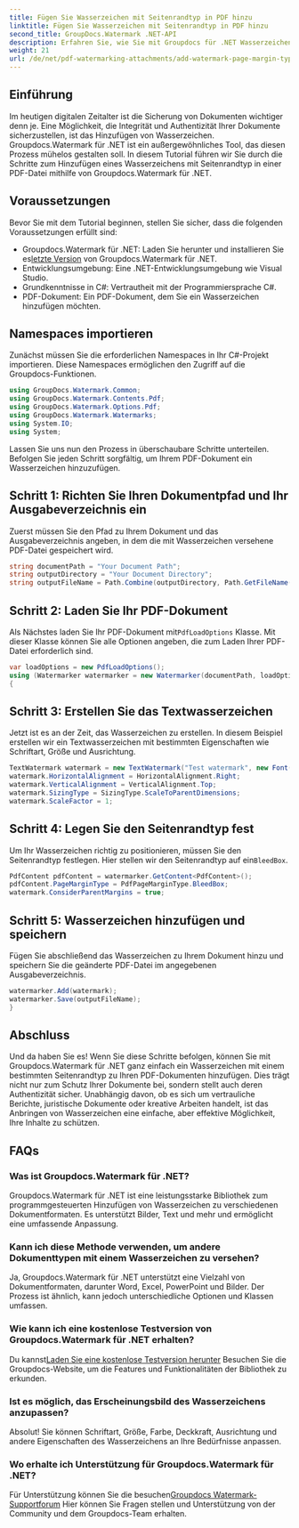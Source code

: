 ```yaml
---
title: Fügen Sie Wasserzeichen mit Seitenrandtyp in PDF hinzu
linktitle: Fügen Sie Wasserzeichen mit Seitenrandtyp in PDF hinzu
second_title: GroupDocs.Watermark .NET-API
description: Erfahren Sie, wie Sie mit Groupdocs für .NET Wasserzeichen mit Seitenrandtyp in PDF hinzufügen. Sichern Sie Ihre Dokumente mühelos.
weight: 21
url: /de/net/pdf-watermarking-attachments/add-watermark-page-margin-type-pdf/
---
```

## Einführung
Im heutigen digitalen Zeitalter ist die Sicherung von Dokumenten wichtiger denn je. Eine Möglichkeit, die Integrität und Authentizität Ihrer Dokumente sicherzustellen, ist das Hinzufügen von Wasserzeichen. Groupdocs.Watermark für .NET ist ein außergewöhnliches Tool, das diesen Prozess mühelos gestalten soll. In diesem Tutorial führen wir Sie durch die Schritte zum Hinzufügen eines Wasserzeichens mit Seitenrandtyp in einer PDF-Datei mithilfe von Groupdocs.Watermark für .NET.
## Voraussetzungen
Bevor Sie mit dem Tutorial beginnen, stellen Sie sicher, dass die folgenden Voraussetzungen erfüllt sind:
-  Groupdocs.Watermark für .NET: Laden Sie herunter und installieren Sie es[letzte Version](https://releases.groupdocs.com/Watermark/net/) von Groupdocs.Watermark für .NET.
- Entwicklungsumgebung: Eine .NET-Entwicklungsumgebung wie Visual Studio.
- Grundkenntnisse in C#: Vertrautheit mit der Programmiersprache C#.
- PDF-Dokument: Ein PDF-Dokument, dem Sie ein Wasserzeichen hinzufügen möchten.
## Namespaces importieren
Zunächst müssen Sie die erforderlichen Namespaces in Ihr C#-Projekt importieren. Diese Namespaces ermöglichen den Zugriff auf die Groupdocs-Funktionen.
```csharp
using GroupDocs.Watermark.Common;
using GroupDocs.Watermark.Contents.Pdf;
using GroupDocs.Watermark.Options.Pdf;
using GroupDocs.Watermark.Watermarks;
using System.IO;
using System;
```
Lassen Sie uns nun den Prozess in überschaubare Schritte unterteilen. Befolgen Sie jeden Schritt sorgfältig, um Ihrem PDF-Dokument ein Wasserzeichen hinzuzufügen.
## Schritt 1: Richten Sie Ihren Dokumentpfad und Ihr Ausgabeverzeichnis ein
Zuerst müssen Sie den Pfad zu Ihrem Dokument und das Ausgabeverzeichnis angeben, in dem die mit Wasserzeichen versehene PDF-Datei gespeichert wird.
```csharp
string documentPath = "Your Document Path";
string outputDirectory = "Your Document Directory";
string outputFileName = Path.Combine(outputDirectory, Path.GetFileName(documentPath));
```
## Schritt 2: Laden Sie Ihr PDF-Dokument
 Als Nächstes laden Sie Ihr PDF-Dokument mit`PdfLoadOptions` Klasse. Mit dieser Klasse können Sie alle Optionen angeben, die zum Laden Ihrer PDF-Datei erforderlich sind.
```csharp
var loadOptions = new PdfLoadOptions();
using (Watermarker watermarker = new Watermarker(documentPath, loadOptions))
{
```
## Schritt 3: Erstellen Sie das Textwasserzeichen
Jetzt ist es an der Zeit, das Wasserzeichen zu erstellen. In diesem Beispiel erstellen wir ein Textwasserzeichen mit bestimmten Eigenschaften wie Schriftart, Größe und Ausrichtung.
```csharp
TextWatermark watermark = new TextWatermark("Test watermark", new Font("Arial", 42));
watermark.HorizontalAlignment = HorizontalAlignment.Right;
watermark.VerticalAlignment = VerticalAlignment.Top;
watermark.SizingType = SizingType.ScaleToParentDimensions;
watermark.ScaleFactor = 1;
```
## Schritt 4: Legen Sie den Seitenrandtyp fest
 Um Ihr Wasserzeichen richtig zu positionieren, müssen Sie den Seitenrandtyp festlegen. Hier stellen wir den Seitenrandtyp auf ein`BleedBox`.
```csharp
PdfContent pdfContent = watermarker.GetContent<PdfContent>();
pdfContent.PageMarginType = PdfPageMarginType.BleedBox;
watermark.ConsiderParentMargins = true;
```
## Schritt 5: Wasserzeichen hinzufügen und speichern
Fügen Sie abschließend das Wasserzeichen zu Ihrem Dokument hinzu und speichern Sie die geänderte PDF-Datei im angegebenen Ausgabeverzeichnis.
```csharp
watermarker.Add(watermark);
watermarker.Save(outputFileName);
}
```
## Abschluss
Und da haben Sie es! Wenn Sie diese Schritte befolgen, können Sie mit Groupdocs.Watermark für .NET ganz einfach ein Wasserzeichen mit einem bestimmten Seitenrandtyp zu Ihren PDF-Dokumenten hinzufügen. Dies trägt nicht nur zum Schutz Ihrer Dokumente bei, sondern stellt auch deren Authentizität sicher. Unabhängig davon, ob es sich um vertrauliche Berichte, juristische Dokumente oder kreative Arbeiten handelt, ist das Anbringen von Wasserzeichen eine einfache, aber effektive Möglichkeit, Ihre Inhalte zu schützen.
## FAQs
### Was ist Groupdocs.Watermark für .NET?
Groupdocs.Watermark für .NET ist eine leistungsstarke Bibliothek zum programmgesteuerten Hinzufügen von Wasserzeichen zu verschiedenen Dokumentformaten. Es unterstützt Bilder, Text und mehr und ermöglicht eine umfassende Anpassung.
### Kann ich diese Methode verwenden, um andere Dokumenttypen mit einem Wasserzeichen zu versehen?
Ja, Groupdocs.Watermark für .NET unterstützt eine Vielzahl von Dokumentformaten, darunter Word, Excel, PowerPoint und Bilder. Der Prozess ist ähnlich, kann jedoch unterschiedliche Optionen und Klassen umfassen.
### Wie kann ich eine kostenlose Testversion von Groupdocs.Watermark für .NET erhalten?
 Du kannst[Laden Sie eine kostenlose Testversion herunter](https://releases.groupdocs.com/) Besuchen Sie die Groupdocs-Website, um die Features und Funktionalitäten der Bibliothek zu erkunden.
### Ist es möglich, das Erscheinungsbild des Wasserzeichens anzupassen?
Absolut! Sie können Schriftart, Größe, Farbe, Deckkraft, Ausrichtung und andere Eigenschaften des Wasserzeichens an Ihre Bedürfnisse anpassen.
### Wo erhalte ich Unterstützung für Groupdocs.Watermark für .NET?
 Für Unterstützung können Sie die besuchen[Groupdocs Watermark-Supportforum](https://forum.groupdocs.com/c/watermark/19) Hier können Sie Fragen stellen und Unterstützung von der Community und dem Groupdocs-Team erhalten.